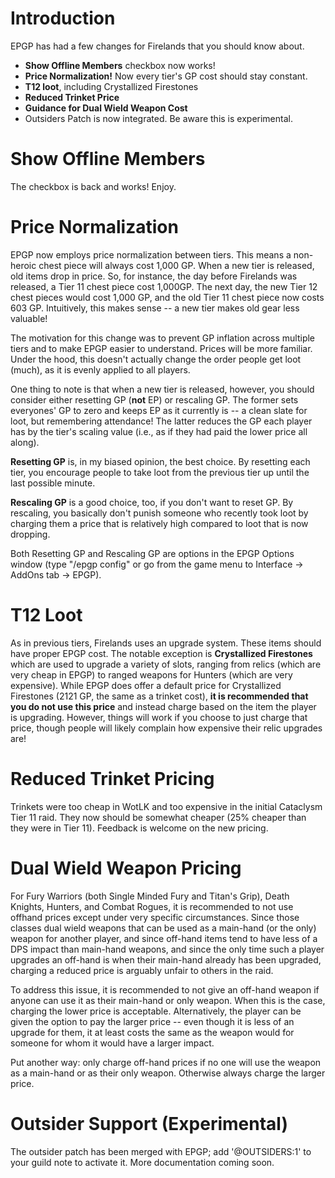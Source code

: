 # Introduction #

EPGP has had a few changes for Firelands that you should know about.

  * **Show Offline Members** checkbox now works!
  * **Price Normalization!**  Now every tier's GP cost should stay constant.
  * **T12 loot**, including Crystallized Firestones
  * **Reduced Trinket Price**
  * **Guidance for Dual Wield Weapon Cost**
  * Outsiders Patch is now integrated.  Be aware this is experimental.

# Show Offline Members #

The checkbox is back and works!  Enjoy.

# Price Normalization #

EPGP now employs price normalization between tiers.  This means a non-heroic chest piece will always cost 1,000 GP.  When a new tier is released, old items drop in price.  So, for instance, the day before Firelands was released, a Tier 11 chest piece cost 1,000GP.  The next day, the new Tier 12 chest pieces would cost 1,000 GP, and the old Tier 11 chest piece now costs 603 GP.  Intuitively, this makes sense -- a new tier makes old gear less valuable!

The motivation for this change was to prevent GP inflation across multiple tiers and to make EPGP easier to understand.  Prices will be more familiar.  Under the hood, this doesn't actually change the order people get loot (much), as it is evenly applied to all players.

One thing to note is that when a new tier is released, however, you should consider either resetting GP (**not** EP) or rescaling GP.  The former sets everyones' GP to zero and keeps EP as it currently is -- a clean slate for loot, but remembering attendance!  The latter reduces the GP each player has by the tier's scaling value (i.e., as if they had paid the lower price all along).

**Resetting GP** is, in my biased opinion, the best choice.  By resetting each tier, you encourage people to take loot from the previous tier up until the last possible minute.

**Rescaling GP** is a good choice, too, if you don't want to reset GP.  By rescaling, you basically don't punish someone who recently took loot by charging them a price that is relatively high compared to loot that is now dropping.

Both Resetting GP and Rescaling GP are options in the EPGP Options window (type "/epgp config" or go from the game menu to Interface -> AddOns tab -> EPGP).

# T12 Loot #

As in previous tiers, Firelands uses an upgrade system.  These items should have proper EPGP cost.  The notable exception is **Crystallized Firestones** which are used to upgrade a variety of slots, ranging from relics (which are very cheap in EPGP) to ranged weapons for Hunters (which are very expensive).  While EPGP does offer a default price for Crystallized Firestones (2121 GP, the same as a trinket cost), **it is recommended that you do not use this price** and instead charge based on the item the player is upgrading.  However, things will work if you choose to just charge that price, though people will likely complain how expensive their relic upgrades are!

# Reduced Trinket Pricing #

Trinkets were too cheap in WotLK and too expensive in the initial Cataclysm Tier 11 raid.  They now should be somewhat cheaper (25% cheaper than they were in Tier 11).  Feedback is welcome on the new pricing.

# Dual Wield Weapon Pricing #

For Fury Warriors (both Single Minded Fury and Titan's Grip), Death Knights, Hunters, and Combat Rogues, it is recommended to not use offhand prices except under very specific circumstances.  Since those classes dual wield weapons that can be used as a main-hand (or the only) weapon for another player, and since off-hand items tend to have less of a DPS impact than main-hand weapons, and since the only time such a player upgrades an off-hand is when their main-hand already has been upgraded, charging a reduced price is arguably unfair to others in the raid.

To address this issue, it is recommended to not give an off-hand weapon if anyone can use it as their main-hand or only weapon.  When this is the case, charging the lower price is acceptable.  Alternatively, the player can be given the option to pay the larger price -- even though it is less of an upgrade for them, it at least costs the same as the weapon would for someone for whom it would have a larger impact.

Put another way: only charge off-hand prices if no one will use the weapon as a main-hand or as their only weapon.  Otherwise always charge the larger price.

# Outsider Support (Experimental) #

The outsider patch has been merged with EPGP; add '@OUTSIDERS:1' to your guild note to activate it.  More documentation coming soon.